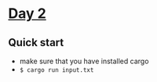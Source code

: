 # [Day 2](https://adventofcode.com/2015/day/2)

## Quick start

- make sure that you have installed cargo
- `$ cargo run input.txt`